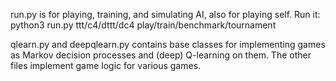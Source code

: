 run.py is for playing, training, and simulating AI, also for playing self.  Run it: python3 run.py ttt/c4/dttt/dc4 play/train/benchmark/tournament

qlearn.py and deepqlearn.py contains base classes for implementing games as Markov decision processes and (deep) Q-learning on them.  The other files implement game logic for various games.
